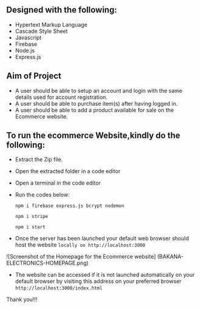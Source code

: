 ## Designed with the following:
- Hypertext Markup Language 
- Cascade Style Sheet
- Javascript
- Firebase
- Node.js
- Express.js

## Aim of Project

- A user should be able to setup an account and login with the same details used for account registration.
- A user should be able to purchase item(s) after having logged in.
- A user should be able to add a product available for sale on the Ecommerce website.

## To run the ecommerce Website,kindly do the following:

- Extract the Zip file. 
- Open the extracted folder in a code editor
- Open a terminal in the code editor
- Run the codes below:
	
	```
	npm i firebase express.js bcrypt nodemon
	```

	```
	npm i stripe
	```
	
	```
	npm i start
	```
- Once the server has been launched your default web browser should host the website `locally on http://localhost:3000`

![Screenshot of the Homepage for the Ecommerce website] (BAKANA-ELECTRONICS-HOMEPAGE.png)


- The website can be accessed if it is not launched automatically on your default browser by visiting this address on your preferred browser `http://localhost:3000/index.html` 



Thank you!!!
